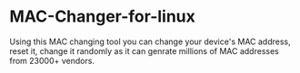# MAC-Changer-for-linux

Using this MAC changing tool you can change your device's MAC address, reset it, change it randomly as it can genrate millions of MAC addresses from 23000+ vendors.
